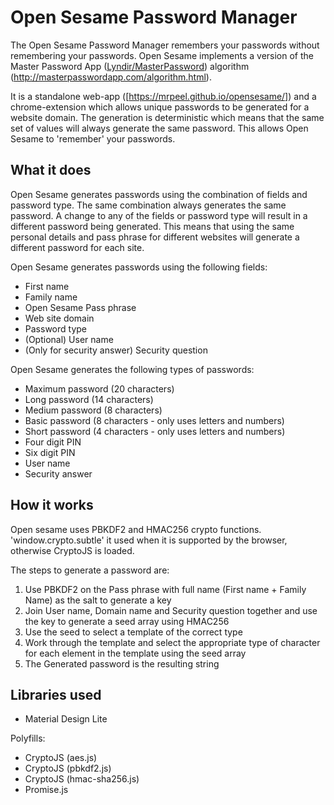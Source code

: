 # Open Sesame Password Manager
The Open Sesame Password Manager remembers your passwords without remembering your passwords.  Open Sesame implements a version of the Master Password App ([Lyndir/MasterPassword](https://github.com/Lyndir/MasterPassword)) algorithm (<http://masterpasswordapp.com/algorithm.html>).

It is a standalone web-app ([https://mrpeel.github.io/opensesame/]) and a chrome-extension which allows unique passwords to be generated for a website domain.  The generation is deterministic which means that the same set of values will always generate the same password.  This allows Open Sesame to 'remember' your passwords.

## What it does
Open Sesame generates passwords using the combination of fields and password type.  The same combination always generates the same password.  A change to any of the fields or password type will result in a different password being generated.  This means that using the same personal details and pass phrase for different websites will generate a different password for each site.

Open Sesame generates passwords using the following fields:
* First name
* Family name
* Open Sesame Pass phrase
* Web site domain
* Password type
* (Optional) User name
* (Only for security answer) Security question

Open Sesame generates the following types of passwords:
* Maximum password (20 characters)
* Long password (14 characters)
* Medium password (8 characters)
* Basic password (8 characters - only uses letters and numbers)
* Short password (4 characters - only uses letters and numbers)
* Four digit PIN
* Six digit PIN
* User name
* Security answer



## How it works
Open sesame uses PBKDF2 and HMAC256 crypto functions.  'window.crypto.subtle' it used when it is supported by the browser, otherwise CryptoJS is loaded.  

The steps to generate a password are:
1. Use PBKDF2 on the Pass phrase with full name (First name + Family Name) as the salt to generate a key
2. Join User name, Domain name and Security question together and use the key to generate a seed array using HMAC256
3. Use the seed to select a template of the correct type
4. Work through the template and select the appropriate type of character for each element in the template using the seed array
5. The Generated password is the resulting string


## Libraries used
* Material Design Lite


Polyfills:
* CryptoJS (aes.js)
* CryptoJS (pbkdf2.js)
* CryptoJS (hmac-sha256.js)
* Promise.js
